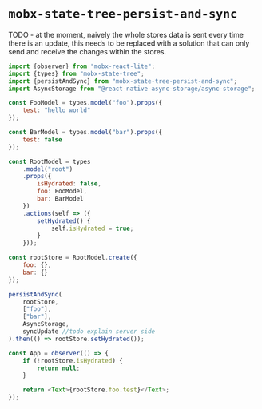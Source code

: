 # `mobx-state-tree-persist-and-sync`

TODO - at the moment, naively the whole stores data is sent every time there
is an update, this needs to be replaced with a solution that can only send and
receive the changes within the stores.

```javascript
import {observer} from "mobx-react-lite";
import {types} from "mobx-state-tree";
import {persistAndSync} from "mobx-state-tree-persist-and-sync";
import AsyncStorage from "@react-native-async-storage/async-storage";

const FooModel = types.model("foo").props({
	test: "hello world"
});

const BarModel = types.model("bar").props({
	test: false
});

const RootModel = types
	.model("root")
	.props({
		isHydrated: false,
		foo: FooModel,
		bar: BarModel
	})
	.actions(self => ({
		setHydrated() {
			self.isHydrated = true;
		}
	}));

const rootStore = RootModel.create({
	foo: {},
	bar: {}
});

persistAndSync(
	rootStore,
	["foo"],
	["bar"],
	AsyncStorage,
	syncUpdate //todo explain server side
).then(() => rootStore.setHydrated());

const App = observer(() => {
	if (!rootStore.isHydrated) {
		return null;
	}

	return <Text>{rootStore.foo.test}</Text>;
});
```
